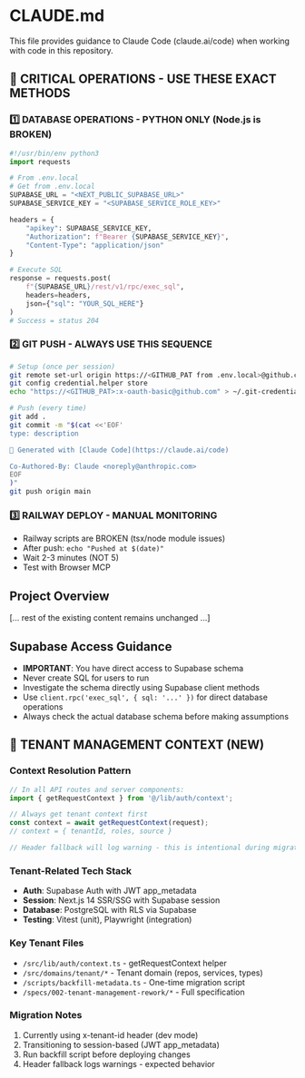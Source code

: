 # CLAUDE.md

This file provides guidance to Claude Code (claude.ai/code) when working with code in this repository.

<!-- Last updated: 2025-10-04 for critical operations clarity -->

## 🚨 CRITICAL OPERATIONS - USE THESE EXACT METHODS

### 1️⃣ DATABASE OPERATIONS - PYTHON ONLY (Node.js is BROKEN)
```python
#!/usr/bin/env python3
import requests

# From .env.local
# Get from .env.local
SUPABASE_URL = "<NEXT_PUBLIC_SUPABASE_URL>"
SUPABASE_SERVICE_KEY = "<SUPABASE_SERVICE_ROLE_KEY>"

headers = {
    "apikey": SUPABASE_SERVICE_KEY,
    "Authorization": f"Bearer {SUPABASE_SERVICE_KEY}",
    "Content-Type": "application/json"
}

# Execute SQL
response = requests.post(
    f"{SUPABASE_URL}/rest/v1/rpc/exec_sql",
    headers=headers,
    json={"sql": "YOUR_SQL_HERE"}
)
# Success = status 204
```

### 2️⃣ GIT PUSH - ALWAYS USE THIS SEQUENCE
```bash
# Setup (once per session)
git remote set-url origin https://<GITHUB_PAT from .env.local>@github.com/etzlertech/jobeye.git
git config credential.helper store
echo "https://<GITHUB_PAT>:x-oauth-basic@github.com" > ~/.git-credentials

# Push (every time)
git add .
git commit -m "$(cat <<'EOF'
type: description

🤖 Generated with [Claude Code](https://claude.ai/code)

Co-Authored-By: Claude <noreply@anthropic.com>
EOF
)"
git push origin main
```

### 3️⃣ RAILWAY DEPLOY - MANUAL MONITORING
- Railway scripts are BROKEN (tsx/node module issues)
- After push: `echo "Pushed at $(date)"`
- Wait 2-3 minutes (NOT 5)
- Test with Browser MCP

## Project Overview

[... rest of the existing content remains unchanged ...]

## Supabase Access Guidance

- **IMPORTANT**: You have direct access to Supabase schema
- Never create SQL for users to run
- Investigate the schema directly using Supabase client methods
- Use `client.rpc('exec_sql', { sql: '...' })` for direct database operations
- Always check the actual database schema before making assumptions

## 🏢 TENANT MANAGEMENT CONTEXT (NEW)

### Context Resolution Pattern
```typescript
// In all API routes and server components:
import { getRequestContext } from '@/lib/auth/context';

// Always get tenant context first
const context = await getRequestContext(request);
// context = { tenantId, roles, source }

// Header fallback will log warning - this is intentional during migration
```

### Tenant-Related Tech Stack
- **Auth**: Supabase Auth with JWT app_metadata
- **Session**: Next.js 14 SSR/SSG with Supabase session
- **Database**: PostgreSQL with RLS via Supabase
- **Testing**: Vitest (unit), Playwright (integration)

### Key Tenant Files
- `/src/lib/auth/context.ts` - getRequestContext helper
- `/src/domains/tenant/*` - Tenant domain (repos, services, types)
- `/scripts/backfill-metadata.ts` - One-time migration script
- `/specs/002-tenant-management-rework/*` - Full specification

### Migration Notes
1. Currently using x-tenant-id header (dev mode)
2. Transitioning to session-based (JWT app_metadata)
3. Run backfill script before deploying changes
4. Header fallback logs warnings - expected behavior
